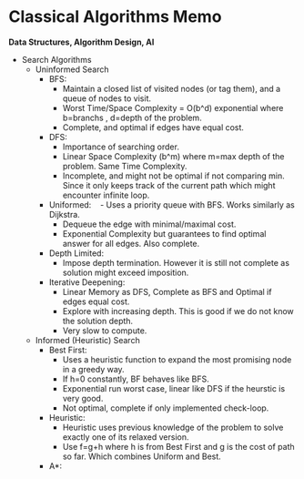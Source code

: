 # Classical Algorithms Memo  
**Data Structures, Algorithm Design, AI**  

- Search Algorithms  
  - Uninformed Search  
    - BFS:  
      - Maintain a closed list of visited nodes (or tag them), and a queue of nodes to visit.
      - Worst Time/Space Complexity = O(b^d) exponential where b=branchs , d=depth of the problem.
      - Complete, and optimal if edges have equal cost.
    - DFS:
      - Importance of searching order.
      - Linear Space Complexity (b^m) where m=max depth of the problem. Same Time Complexity.
      - Incomplete, and might not be optimal if not comparing min. Since it only keeps track of the current path which might encounter infinite loop.  
    - Uniformed:
      - Uses a priority queue with BFS. Works similarly as Dijkstra.
      - Dequeue the edge with minimal/maximal cost.
      - Exponential Complexity but guarantees to find optimal answer for all edges. Also complete.
    - Depth Limited:
      - Impose depth termination. However it is still not complete as solution might exceed imposition.
    - Iterative Deepening:
      - Linear Memory as DFS, Complete as BFS and Optimal if edges equal cost.
      - Explore with increasing depth. This is good if we do not know the solution depth.
      - Very slow to compute.
  - Informed (Heuristic) Search
    - Best First:
      - Uses a heuristic function to expand the most promising node in a greedy way.
      - If h=0 constantly, BF behaves like BFS.
      - Exponential run worst case, linear like DFS if the heurstic is very good.
      - Not optimal, complete if only implemented check-loop.
    - Heuristic:
      - Heuristic uses previous knowledge of the problem to solve exactly one of its relaxed version.
      - Use f=g+h where h is from Best First and g is the cost of path so far. Which combines Uniform and Best.
    - A*:
